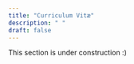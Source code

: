 ```yaml
---
title: "Curriculum Vitæ"
description: " "
draft: false
---
```


This section is under construction :)